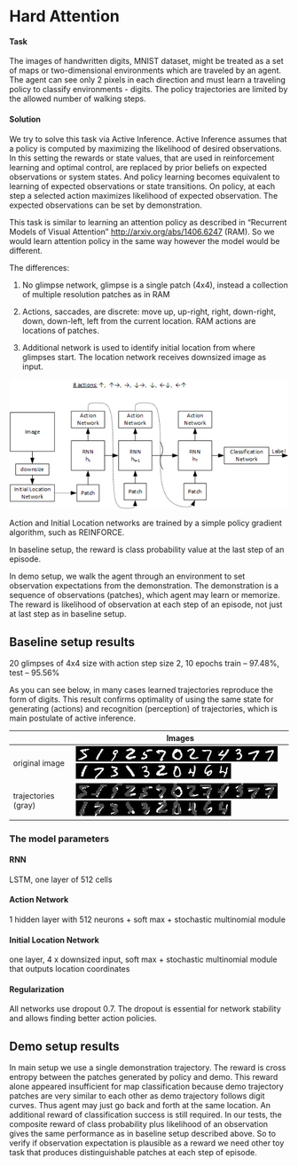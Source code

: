 # Hard Attention

#### Task
The images of handwritten digits, MNIST dataset, might be treated as a set of maps or two-dimensional environments which are traveled by an agent. The agent can see only 2 pixels in each direction and must learn a traveling policy to classify environments - digits. The policy trajectories are limited by the allowed number of walking steps.

#### Solution
We try to solve this task via Active Inference. Active Inference assumes that a policy is computed by maximizing the likelihood of desired observations. In this setting the rewards or state values, that are used in reinforcement learning and optimal control, are replaced by prior beliefs on expected observations or system states. And policy learning becomes equivalent to learning of expected observations  or state transitions. On policy, at each step a selected action maximizes likelihood of expected observation. The expected observations can be set by demonstration.

This task is similar to learning an attention policy as described in “Recurrent Models of Visual Attention” http://arxiv.org/abs/1406.6247 (RAM). So we would learn attention policy in the same way however the model would be different.

The differences:

1) No glimpse network, glimpse is a single patch (4x4), instead a collection of multiple resolution patches as in RAM

2) Actions, saccades, are discrete: move up, up-right, right, down-right, down, down-left, left from the current location. RAM actions are locations of patches.

3) Additional network is used to identify initial location from where glimpses start. The location network receives downsized image as input.

![alt tag](drawing.png)

Action and Initial Location networks are trained by a simple policy gradient algorithm, such as REINFORCE.

In baseline setup, the reward is class probability value at the last step of an episode.

In demo setup, we walk the agent through an environment to set observation expectations from the demonstration. The demonstration is a sequence of observations (patches), which agent may learn or memorize.  The reward is likelihood of observation at each step of an episode, not just at last step as in baseline setup.

## Baseline setup results
20 glimpses of 4x4 size with action step size 2, 10 epochs
train – 97.48%, test – 95.56%

As you can see below, in many cases learned trajectories reproduce the form of digits. This result confirms optimality of using the same state for generating (actions) and recognition (perception) of trajectories, which is main postulate of active inference.

 &nbsp;|Images
---|---
original image|![alt tag](samples/actions_1.jpg)![alt tag](samples/actions_4.jpg)![alt tag](samples/actions_20.jpg)![alt tag](samples/actions_26.jpg)![alt tag](samples/actions_48.jpg)![alt tag](samples/actions_53.jpg)![alt tag](samples/actions_57.jpg)![alt tag](samples/actions_77.jpg)![alt tag](samples/actions_85.jpg)![alt tag](samples/actions_90.jpg)![alt tag](samples/actions_99.jpg)![alt tag](samples/actions_102.jpg)![alt tag](samples/actions_104.jpg)![alt tag](samples/actions_106.jpg)![alt tag](samples/actions_124.jpg)![alt tag](samples/actions_131.jpg)![alt tag](samples/actions_135.jpg)![alt tag](samples/actions_137.jpg)![alt tag](samples/actions_188.jpg)![alt tag](samples/actions_217.jpg)![alt tag](samples/actions_218.jpg)![alt tag](samples/actions_239.jpg)![alt tag](samples/actions_315.jpg)
trajectories (gray)|![alt tag](samples/actions_1-5.jpg)![alt tag](samples/actions_4-1.jpg)![alt tag](samples/actions_20-9.jpg)![alt tag](samples/actions_26-2.jpg)![alt tag](samples/actions_48-5.jpg)![alt tag](samples/actions_53-7.jpg)![alt tag](samples/actions_57-10.jpg)![alt tag](samples/actions_77-2.jpg)![alt tag](samples/actions_85-7.jpg)![alt tag](samples/actions_90-4.jpg)![alt tag](samples/actions_99-3.jpg)![alt tag](samples/actions_102-7.jpg)![alt tag](samples/actions_104-7.jpg)![alt tag](samples/actions_106-1.jpg)![alt tag](samples/actions_124-7.jpg)![alt tag](samples/actions_131-3.jpg)![alt tag](samples/actions_135-1.jpg)![alt tag](samples/actions_137-3.jpg)![alt tag](samples/actions_188-2.jpg)![alt tag](samples/actions_217-10.jpg)![alt tag](samples/actions_218-4.jpg)![alt tag](samples/actions_239-6.jpg)![alt tag](samples/actions_315-4.jpg)

### The model parameters
#### RNN
LSTM, one layer of 512 cells

#### Action Network
1 hidden layer with 512 neurons + soft max + stochastic multinomial module

#### Initial Location Network
one layer, 4 x downsized input, soft max + stochastic multinomial module that outputs location coordinates

#### Regularization
All networks use dropout 0.7. The dropout is essential for network stability and allows finding better action policies.

## Demo setup results
In main setup we use a single demonstration trajectory. The reward is cross entropy between the patches generated by policy and demo. This reward alone appeared insufficient for map classification because demo trajectory patches are very similar to each other as demo trajectory follows digit curves. Thus agent may just go back and forth at the same location. An additional reward of classification success is still required. In our tests, the composite reward of class probability plus likelihood of an observation gives the same performance as in baseline setup described above. So to verify if observation expectation is plausible as a reward we need other toy task that produces distinguishable patches at each step of episode.

